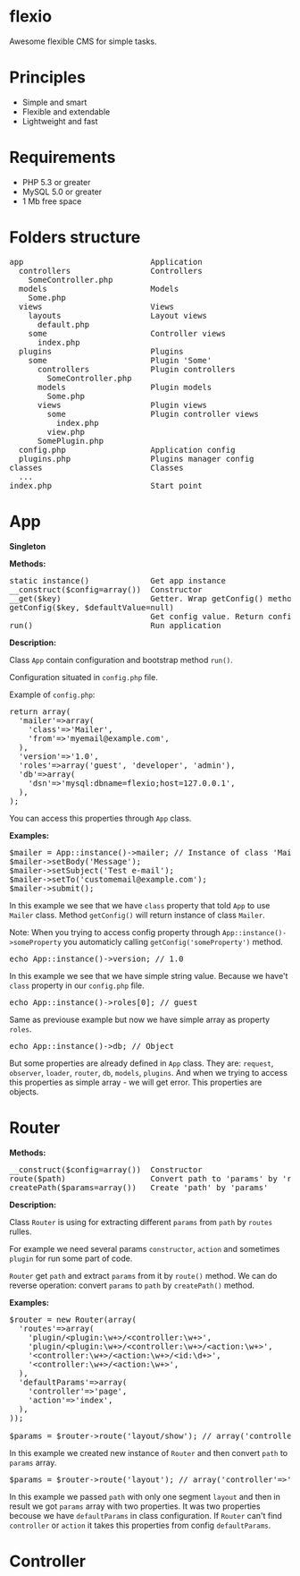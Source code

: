 flexio
======

Awesome flexible CMS for simple tasks.

Principles
==========

<ul>
<li>Simple and smart</li>
<li>Flexible and extendable</li>
<li>Lightweight and fast</li>
</ul>

Requirements
============

<ul>
<li>PHP 5.3 or greater</li>
<li>MySQL 5.0 or greater</li>
<li>1 Mb free space</li>
</ul>

Folders structure
=================

<pre>
app                           Application
  controllers                 Controllers
    SomeController.php
  models                      Models
    Some.php
  views                       Views
    layouts                   Layout views
      default.php
    some                      Controller views
      index.php
  plugins                     Plugins
  	some                      Plugin 'Some'
  	  controllers             Plugin controllers
  	  	SomeController.php
  	  models                  Plugin models
  	    Some.php
  	  views                   Plugin views
  	  	some                  Plugin controller views
  	  	  index.php
  	  	view.php
  	  SomePlugin.php
  config.php                  Application config
  plugins.php                 Plugins manager config
classes                       Classes
  ...
index.php                     Start point
</pre>

App
===

<b>Singleton</b>

<b>Methods:</b>

<pre>
static instance()             Get app instance
__construct($config=array())  Constructor
__get($key)                   Getter. Wrap getConfig() method
getConfig($key, $defaultValue=null)
                              Get config value. Return config value or $defaultValue
run()                         Run application
</pre>

<b>Description:</b>

Class <code>App</code> contain configuration and bootstrap method <code>run()</code>.

Configuration situated in <code>config.php</code> file.

Example of <code>config.php</code>:

<pre>
return array(
  'mailer'=>array(
    'class'=>'Mailer',
    'from'=>'myemail@example.com',
  ),
  'version'=>'1.0',
  'roles'=>array('guest', 'developer', 'admin'),
  'db'=>array(
    'dsn'=>'mysql:dbname=flexio;host=127.0.0.1',
  ),
);
</pre>

You can access this properties through <code>App</code> class.

<b>Examples:</b>

<pre>
$mailer = App::instance()->mailer; // Instance of class 'Mailer'
$mailer->setBody('Message');
$mailer->setSubject('Test e-mail');
$mailer->setTo('customemail@example.com');
$mailer->submit();
</pre>

In this example we see that we have <code>class</code> property that told <code>App</code> to use <code>Mailer</code> class. Method <code>getConfig()</code> will return instance of class <code>Mailer</code>.

Note: When you trying to access config property through <code>App::instance()->someProperty</code> you automaticly calling <code>getConfig('someProperty')</code> method.

<pre>
echo App::instance()->version; // 1.0
</pre>

In this example we see that we have simple string value. Because we have't <code>class</code> property in our <code>config.php</code> file.

<pre>
echo App::instance()->roles[0]; // guest
</pre>

Same as previouse example but now we have simple array as property <code>roles</code>.

<pre>
echo App::instance()->db; // Object
</pre>

But some properties are already defined in <code>App</code> class. They are: <code>request</code>, <code>observer</code>, <code>loader</code>, <code>router</code>, <code>db</code>, <code>models</code>, <code>plugins</code>. And when we trying to access this properties as simple array - we will get error. This properties are objects.

Router
======

<b>Methods:</b>

<pre>
__construct($config=array())  Constructor
route($path)                  Convert path to 'params' by 'routes' rulles
createPath($params=array())   Create 'path' by 'params'
</pre>

<b>Description:</b>

Class <code>Router</code> is using for extracting different <code>params</code> from <code>path</code> by <code>routes</code> rulles.

For example we need several params <code>constructor</code>, <code>action</code> and sometimes <code>plugin</code> for run some part of code.

<code>Router</code> get <code>path</code> and extract <code>params</code> from it by <code>route()</code> method. We can do reverse operation: convert <code>params</code> to <code>path</code> by <code>createPath()</code> method.

<b>Examples:</b>

<pre>
$router = new Router(array(
  'routes'=>array(
    'plugin/&lt;plugin:\w+&gt;/&lt;controller:\w+&gt;',
    'plugin/&lt;plugin:\w+&gt;/&lt;controller:\w+&gt;/&lt;action:\w+&gt;',
    '&lt;controller:\w+&gt;/&lt;action:\w+&gt;/&lt;id:\d+&gt;',
    '&lt;controller:\w+&gt;/&lt;action:\w+&gt;',
  ),
  'defaultParams'=>array(
    'controller'=>'page',
    'action'=>'index',
  ),
));

$params = $router->route('layout/show'); // array('controller'=>'layout', 'action'=>'show')
</pre>

In this example we created new instance of <code>Router</code> and then convert <code>path</code> to <code>params</code> array.

<pre>
$params = $router->route('layout'); // array('controller'=>'layout', 'action'=>'index')
</pre>

In this example we passed <code>path</code> with only one segment <code>layout</code> and then in result we got <code>params</code> array with two properties. It was two properties becouse we have <code>defaultParams</code> in class configuration. If <code>Router</code> can't find <code>controller</code> or <code>action</code> it takes this properties from config <code>defaultParams</code>.

Controller
==========

